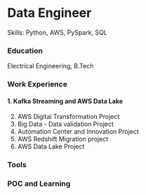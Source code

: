 # Data Engineer
 Skills: Python, AWS, PySpark, SQL

### Education
Electrical Engineering, B.Tech <br/>

### Work Experience
#### 1. Kafka Streaming and AWS Data Lake
2. AWS Digital Transformation Project
3. Big Data - Data validation Project
4. Automation Center and Innovation Project
5. AWS Redshift Migration project
6. AWS Data Lake Project

### Tools 

### POC and Learning

